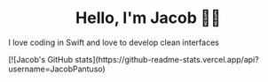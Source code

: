 <h1 align="center">Hello, I'm Jacob 👋🏼</h1>
<p>I love coding in Swift and love to develop clean interfaces</p>
[![Jacob's GitHub stats](https://github-readme-stats.vercel.app/api?username=JacobPantuso)
<!---
JacobPantuso/JacobPantuso is a ✨ special ✨ repository because its `README.md` (this file) appears on your GitHub profile.
You can click the Preview link to take a look at your changes.
--->
